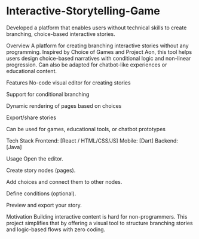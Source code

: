 # Interactive-Storytelling-Game
Developed a platform that enables users without technical skills to create branching, choice-based interactive stories.

Overview
A platform for creating branching interactive stories without any programming. Inspired by Choice of Games and Project Aon, this tool helps users design choice-based narratives with conditional logic and non-linear progression. Can also be adapted for chatbot-like experiences or educational content.

Features
No-code visual editor for creating stories

Support for conditional branching

Dynamic rendering of pages based on choices

Export/share stories

Can be used for games, educational tools, or chatbot prototypes

Tech Stack
Frontend: [React / HTML/CSS/JS]
Mobile: [Dart]
Backend: [Java]


Usage
Open the editor.

Create story nodes (pages).

Add choices and connect them to other nodes.

Define conditions (optional).

Preview and export your story.

Motivation
Building interactive content is hard for non-programmers. This project simplifies that by offering a visual tool to structure branching stories and logic-based flows with zero coding.
